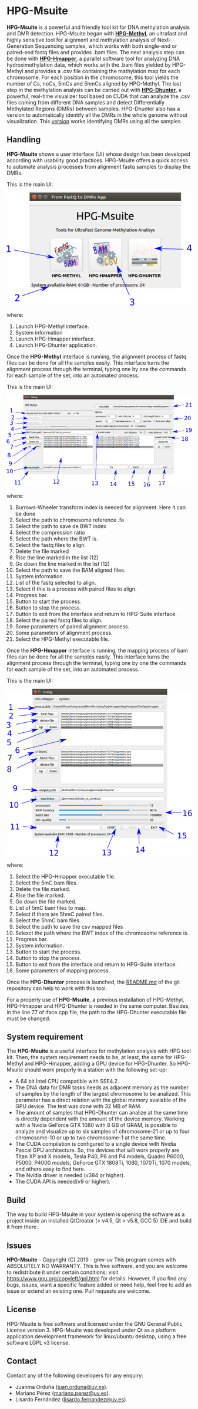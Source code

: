 # HPG-Msuite
**HPG-Msuite** is a powerful and friendly tool kit for DNA methylation analysis and DMR detection. HPG-Msuite began with [**HPG-Methyl**](https://github.com/grev-uv/hpg-methyl), an ultrafast and highly sensitive tool for alignment and methylation analysis of Next-Generation Sequencing samples, which works with both single-end or paired-end fastq files and provides .bam files. The next analysis step can be done with [**HPG-Hmapper**](https://github.com/grev-uv/hpg-hmapper), a parallel software tool for analyzing DNA hydroximethylation data, which works with the .bam files yielded by HPG-Methyl and provides a .csv file containing the mathylation map for each chromosome. For each position in the chromosome, this tool yields the number of Cs, noCs, 5mCs and 5hmCs aligned by HPG-Methyl. The last step in the methylation analysis can be carried out with [**HPG-Dhunter**](https://github.com/grev-uv/hpg-dhunter), a powerful, real-time visualizer tool based on CUDA that can analyze the .csv files coming from different DNA samples and detect Differentially Methylated Regions (DMRs) between samples. HPG-Dhunter also has a version to automatically identify all the DMRs in the whole genome without visualization. This [version](https://github.com/grev-uv/hpg-dhunter-batch) works identifying DMRs using all the samples. 

## Handling
**HPG-Msuite** shows a user interface (UI) whose design has been developed according with usability good practices. HPG-Msuite offers a quick access to automate analysis processes from alignment fastq samples to display the DMRs.

This is the main UI:

![](images/iface-suite.png)

where:
1. Launch HPG-Methyl interface.
2. System information
3. Launch HPG-Hmapper interface.
4. Launch HPG-Dhunter application.


Once the **HPG-Methyl** interface is running, the alignment process of fastq files can be done for all the samples easily. This interface turns the alignment process through the terminal, typing one by one the commands for each sample of the set, into an automated process.

This is the main UI:

![](images/iface-hpgMethyl.png)

where:
1. Burrows-Wheeler transform index is needed for alignment. Here it can be done
2. Select the path to chromosome reference .fa
3. Select the path to save de BWT index
4. Select the compression ratio
5. Select the path where the BWT is.
6. Select the fastq files to align.
7. Delete the file marked
8. Rise the line marked in the list (12)
9. Go down the line marked in the list (12)
10. Select the path to save the BAM aligned files.
11. System information.
12. List of the fastq selected to align.
13. Select if this is a process with paired files to align.
14. Progress bar.
15. Button to start the process.
16. Button to stop the process.
17. Button to exit from the interface and return to HPG-Suite interface.
18. Select the paired fastq files to align.
19. Some parameters of paired alignment process.
20. Some parameters of alignment process.
21. Select the HPG-Methyl executable file.


Once the **HPG-Hmapper** interface is running, the mapping process of bam files can be done for all the samples easily. This interface turns the alignment process through the terminal, typing one by one the commands for each sample of the set, into an automated process.

This is the main UI:

![](images/iface-hpgHmapper.png)

where:
1. Select the HPG-Hmapper executable file.
2. Select the 5mC bam files.
3. Delete the file marked.
4. Rise the file marked.
5. Go down the file marked.
6. List of 5mC bam files to map.
7. Select if there are 5hmC paired files.
8. Select the 5hmC bam files.
9. Select the path to save the csv mapped files
10. Selexct the path where the BWT index of the chromosome reference is.
11. Progress bar.
12. System information.
13. Button to start the process.
14. Button to stop the process.
15. Button to exit from the interface and return to HPG-Suite interface.
16. Some parameters of mapping process.


Once the **HPG-Dhunter** process is launched, the [README.md](https://github.com/grev-uv/hpg-dhunter) of the git repository can help to work with this tool.

For a properly use of **HPG-Msuite**, a previous installation of HPG-Methyl, HPG-Hmapper and HPG-Dhunter is needed in the same computer. Besides, in the line 77 of iface.cpp file, the path to the HPG-Dhunter executable file must be changed.




## System requirement
The **HPG-Msuite** is a useful interface for methylation analysis with HPG tool kit. Then, the system requirement needs to be, at least, the same for HPG-Methyl and HPG-Hmapper, adding a GPU device for HPG-Dhunter.
So HPG-Msuite should work properly in a station with the following set-up:
- A 64 bit Intel CPU compatible with SSE4.2.
- The DNA data for DMR tasks needs as adjacent memory as the number of samples by the length of the largest chromosome to be analized. This parameter has a direct relation with the global memory available of the GPU device. The test was done with 32 MB of RAM.
- The amount of samples that HPG-Dhunter can analize at the same time is directly dependent with the amount of the device memory. Working with a Nvidia GeForce GTX 1080 with 8 GB of GRAM, is possible to analyze and visualize up to six samples of chromosome-21 or up to four chromosome-10 or up to two chromosome-1 at the same time.
- The CUDA compilation is configured to a single device with Nvidia Pascal GPU architecture. So, the devices that will work properly are Titan XP and X models, Tesla P40, P6 and P4 models, Quadro P6000, P5000, P4000 models, GeForce GTX 1808Ti, 1080, 1070Ti, 1070 models, and others easy to find here.
- The Nvidia driver is needed (v384 or higher).
- The CUDA API is needed(v9 or higher).

## Build
The way to build HPG-Msuite in your system is opening the software as a project inside an installed QtCreator (> v4.5, Qt > v5.8, GCC 5) IDE and build it from there.

## Issues
**HPG-Msuite** - Copyright (C) 2019 - grev-uv
This program comes with ABSOLUTELY NO WARRANTY.
This is free software, and you are welcome to redistribute it under certain conditions; visit https://www.gnu.org/copyleft/gpl.html for details.
However, if you find any bugs, issues, want a specific feature added or need help, feel free to add an issue or extend an existing one. Pull requests are welcome.


## License
HPG-Msuite is free software and licensed under the GNU General Public License version 3.
HPG-Msuite was developed under Qt as a platform application development framework for linux/ubuntu desktop, using a free software LGPL v3 license.

## Contact
Contact any of the following developers for any enquiry:
- Juanma Orduña (juan.orduna@uv.es). 
- Mariano Pérez (mariano.perez@uv.es). 
- Lisardo Fernández (lisardo.fernandez@uv.es). 
